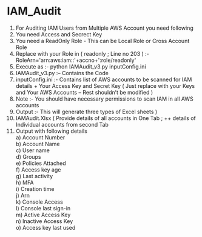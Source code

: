 # IAM_Audit
1. For Auditing IAM Users from Multiple AWS Account you need following 
2. You need Access and Secrect Key 
3. You need a ReadOnly Role - This can be Local Role or Cross Account Role 
4. Replace with your Role in ( readonly ; Line no 203 ) :- RoleArn='arn:aws:iam::'+accno+':role/readonly'
5. Execute as  :-  python IAMAudit_v3.py    inputConfig.ini 
6. IAMAudit_v3.py :– Contains the Code 
7. inputConfig.ini :-  Contains list of AWS accounts to be scanned for IAM details  +  Your Access Key and Secret Key  ( Just replace with    your Keys and Your AWS Accounts – Rest shouldn’t be modified )
8. Note :- You should have necessary permissions to scan IAM in all AWS accounts 
9. Output :- This will generate three types of Excel sheets ) 
10. IAMAudit.Xlsx  (   Provide details of all accounts in One Tab ;  ++ details of Individual accounts from second Tab 
11. Output with following details \
a) Account Number	\
b) Account Name	\
c) User name \
d) Groups \
e) Policies Attached \
f) Access key age \
g) Last activity \
h) MFA	 \
i) Creation time	\
j) Arn	\
k) Console Access	\
l) Console last sign-in	\
m) Active Access Key	\
n) Inactive Access Key	\
o) Access key last used 


 
